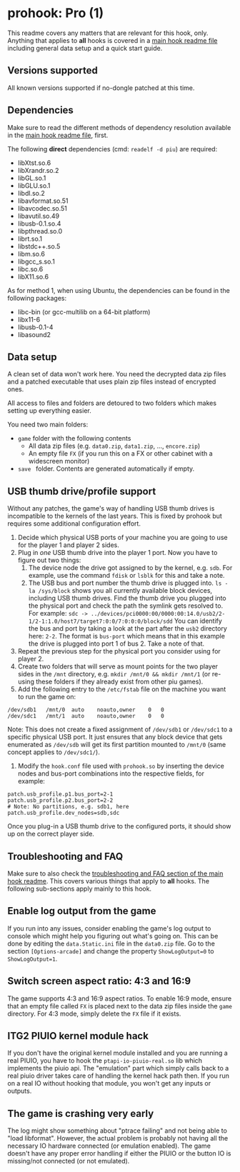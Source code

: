 # prohook: Pro (1)
This readme covers any matters that are relevant for this hook, only. Anything that applies to **all** hooks is covered
in a [main hook readme file](../hook.md) including general data setup and a quick start guide.

## Versions supported
All known versions supported if no-dongle patched at this time.

## Dependencies
Make sure to read the different methods of dependency resolution available in the [main hook readme file](../hook.md),
first.

The following **direct** dependencies (cmd: `readelf -d piu`) are required:
* libXtst.so.6
* libXrandr.so.2
* libGL.so.1
* libGLU.so.1
* libdl.so.2
* libavformat.so.51
* libavcodec.so.51
* libavutil.so.49
* libusb-0.1.so.4
* libpthread.so.0
* librt.so.1
* libstdc++.so.5
* libm.so.6
* libgcc_s.so.1
* libc.so.6
* libX11.so.6

As for method 1, when using Ubuntu, the dependencies can be found in the following packages:
* libc-bin (or gcc-multilib on a 64-bit platform)
* libx11-6
* libusb-0.1-4
* libasound2

## Data setup
A clean set of data won't work here. You need the decrypted data zip files and a patched executable that uses plain zip
files instead of encrypted ones.

All access to files and folders are detoured to two folders which makes setting up everything easier.

You need two main folders:
* `game` folder with the following contents
    * All data zip files (e.g. `data0.zip`, `data1.zip`, ..., `encore.zip`)
    * An empty file `FX` (if you run this on a FX or other cabinet with a widescreen monitor)
* `save ` folder. Contents are generated automatically if empty.

## USB thumb drive/profile support
Without any patches, the game's way of handling USB thumb drives is incompatible to the kernels of the last years.
This is fixed by prohook but requires some additional configuration effort.

1. Decide which physical USB ports of your machine you are going to use for the player 1 and player 2 sides. 
1. Plug in *one* USB thumb drive into the player 1 port. Now you have to figure out two things:
    1. The device node the drive got assigned to by the kernel, e.g. `sdb`. For example, use the command `fdisk` or
    `lsblk` for this and take a note.
    1. The USB bus and port number the thumb drive is plugged into. `ls -la /sys/block` shows you all currently
    available block devices, including USB thumb drives. Find the thumb drive you plugged into the physical port and
    check the path the symlink gets resolved to. For example: 
    `sdc -> ../devices/pci0000:00/0000:00:14.0/usb2/2-1/2-1:1.0/host7/target7:0:0/7:0:0:0/block/sdd`
    You can identify the bus and port by taking a look at the part after the `usb2` directory here: `2-2`. The format
    is `bus-port` which means that in this example the drive is plugged into port 1 of bus 2. Take a note of that.
1. Repeat the previous step for the physical port you consider using for player 2.
1. Create two folders that will serve as mount points for the two player sides in the `/mnt` directory, e.g. 
`mkdir /mnt/0 && mkdir /mnt/1` (or re-using these folders if they already exist from other piu games).
1. Add the following entry to the `/etc/fstab` file on the machine you want to run the game on:
```text
/dev/sdb1	/mnt/0	auto	noauto,owner	0	0
/dev/sdc1	/mnt/1	auto	noauto,owner	0	0
```
Note: This does not create a fixed assignment of `/dev/sdb1` or `/dev/sdc1` to a specific physical USB port. It just
ensures that any block device that gets enumerated as `/dev/sdb` will get its first partition mounted to `/mnt/0`
(same concept applies to `/dev/sdc1/`).
1. Modify the `hook.conf` file used with `prohook.so` by inserting the device nodes and bus-port combinations into the
respective fields, for example:
```text
patch.usb_profile.p1.bus_port=2-1
patch.usb_profile.p2.bus_port=2-2
# Note: No partitions, e.g. sdb1, here
patch.usb_profile.dev_nodes=sdb,sdc
```

Once you plug-in a USB thumb drive to the configured ports, it should show up on the correct player side.

## Troubleshooting and FAQ
Make sure to also check the
[troubleshooting and FAQ section of the main hook readme](../hook.md#troubleshooting-and-faq). This covers various
things that apply to **all** hooks. The following sub-sections apply mainly to this hook.

## Enable log output from the game
If you run into any issues, consider enabling the game's log output to console which might help you figuring out
what's going on. This can be done by editing the `data.Static.ini` file in the `data0.zip` file. Go to the section
`[Options-arcade]` and change the property `ShowLogOutput=0` to `ShowLogOutput=1`.

## Switch screen aspect ratio: 4:3 and 16:9
The game supports 4:3 and 16:9 aspect ratios. To enable 16:9 mode, ensure that an empty file called `FX` is placed
next to the data zip files inside the `game` directory. For 4:3 mode, simply delete the `FX` file if it exists.

## ITG2 PIUIO kernel module hack
If you don't have the original kernel module installed and you are running a real PIUIO, you have to hook the
`ptapi-io-piuio-real.so` lib which implements the piuio api. The "emulation" part which simply calls back to a real
piuio driver takes care of handling the kernel hack path then. If you run on a real IO without hooking that module,
you won't get any inputs or outputs.

## The game is crashing very early
The log might show something about "ptrace failing" and not being able to "load libformat". However, the actual problem
is probably not having all the necessary IO hardware connected (or emulation enabled). The game doesn't have any proper
error handling if either the PIUIO or the button IO is missing/not connected (or not emulated).